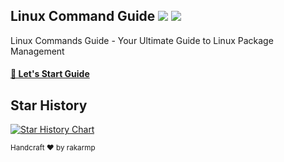 <div>
   <h2>Linux Command Guide <img src="https://img.shields.io/badge/License-MIT-blue.svg" /> <img src="https://img.shields.io/badge/ultimate-guide-blue"/></h2>
   <div>
     <p>Linux Commands Guide - Your Ultimate Guide to Linux Package Management</p>
   </div>

   <h4><a href="https://rakarmp.github.io/Linux-Commands-Guide/" target="_blank">👏 Let's Start Guide</a></h4>
</div>

## Star History

<a href="https://star-history.com/#rakarmp/Linux-Commands-Guide&Date">
  <picture>
    <source media="(prefers-color-scheme: dark)" srcset="https://api.star-history.com/svg?repos=rakarmp/Linux-Commands-Guide&type=Date&theme=dark" />
    <source media="(prefers-color-scheme: light)" srcset="https://api.star-history.com/svg?repos=rakarmp/Linux-Commands-Guide&type=Date" />
    <img alt="Star History Chart" src="https://api.star-history.com/svg?repos=rakarmp/Linux-Commands-Guide&type=Date" />
  </picture>
</a>

<sup>Handcraft ❤️ by rakarmp</sup>
